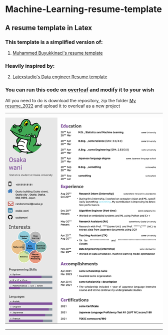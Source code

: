 # Machine-Learning-resume-template
## A resume template in Latex
### This template is a simplified version of:
1. [Muhammed Buyukkinaci's resume template ](https://github.com/MuhammedBuyukkinaci/Data-Scientist-LaTeX-Resume-with-Photo)
### Heavily inspired by:
2. [Latexstudio's Data engineer Resume template](https://github.com/latexstudio/Data-Engineer-Resume-LaTeX) 

### You can run this code on [overleaf](https://www.overleaf.com/) and modify it to your wish 
All you need to do is download the repository, zip the folder [My resume_2022](https://github.com/codgas/Machine-Learning-resume-template/tree/main/My%20resume_2022) and upload it to overleaf as a new project

***
![CV Screenshot](resume.png)
***
